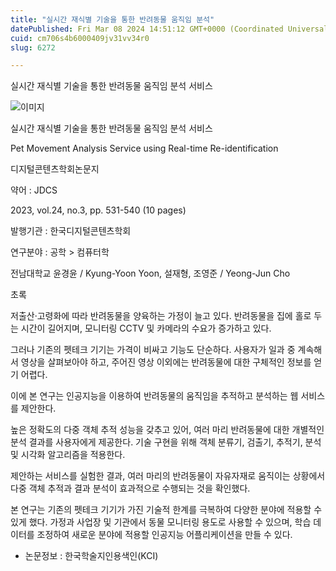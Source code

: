 ```yaml
---
title: "실시간 재식별 기술을 통한 반려동물 움직임 분석"
datePublished: Fri Mar 08 2024 14:51:12 GMT+0000 (Coordinated Universal Time)
cuid: cm706s4b6000409jv31vv34r0
slug: 6272

---
```



실시간 재식별 기술을 통한 반려동물 움직임 분석 서비스

![이미지](https://cdn.hashnode.com/res/hashnode/image/upload/v1739260474643/1ac265ca-d331-4d39-bca3-a7d22c2e19e4.jpeg)

실시간 재식별 기술을 통한 반려동물 움직임 분석 서비스

Pet Movement Analysis Service using Real-time Re-identification

디지털콘텐츠학회논문지

약어 : JDCS

2023, vol.24, no.3, pp. 531-540 (10 pages)

발행기관 : 한국디지털콘텐츠학회

연구분야 : 공학 > 컴퓨터학

전남대학교 윤경윤 / Kyung-Yoon Yoon, 설재형, 조영준 / Yeong-Jun Cho

초록

저출산·고령화에 따라 반려동물을 양육하는 가정이 늘고 있다. 반려동물을 집에 홀로 두는 시간이 길어지며, 모니터링 CCTV 및 카메라의 수요가 증가하고 있다.

그러나 기존의 펫테크 기기는 가격이 비싸고 기능도 단순하다. 사용자가 일과 중 계속해서 영상을 살펴보아야 하고, 주어진 영상 이외에는 반려동물에 대한 구체적인 정보를 얻기 어렵다.

이에 본 연구는 인공지능을 이용하여 반려동물의 움직임을 추적하고 분석하는 웹 서비스를 제안한다.

높은 정확도의 다중 객체 추적 성능을 갖추고 있어, 여러 마리 반려동물에 대한 개별적인 분석 결과를 사용자에게 제공한다. 기술 구현을 위해 객체 분류기, 검출기, 추적기, 분석 및 시각화 알고리즘을 적용한다.

제안하는 서비스를 실험한 결과, 여러 마리의 반려동물이 자유자재로 움직이는 상황에서 다중 객체 추적과 결과 분석이 효과적으로 수행되는 것을 확인했다.

본 연구는 기존의 펫테크 기기가 가진 기술적 한계를 극복하여 다양한 분야에 적용할 수 있게 했다. 가정과 사업장 및 기관에서 동물 모니터링 용도로 사용할 수 있으며, 학습 데이터를 조정하여 새로운 분야에 적용할 인공지능 어플리케이션을 만들 수 있다.

* 논문정보 : 한국학술지인용색인(KCI)